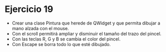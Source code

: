 Ejercicio 19
============

- Crear una clase Pintura que herede de QWidget y que permita dibujar a mano alzada con el mouse.
- Con el scroll permitirá ampliar y disminuir el tamaño del trazo del pincel.
- Con las teclas R, G y B se cambia el color del pincel.
- Con Escape se borra todo lo que esté dibujado.
